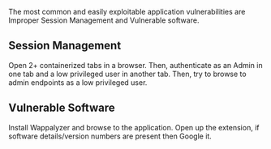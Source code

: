 The most common and easily exploitable application vulnerabilities are Improper Session Management and Vulnerable software.

## Session Management
Open 2+ containerized tabs in a browser. Then, authenticate as an Admin in one tab and a low privileged user in another tab. Then, try to browse to admin endpoints as a low privileged user. 

## Vulnerable Software
Install Wappalyzer and browse to the application. Open up the extension, if software details/version numbers are present then Google it.  
